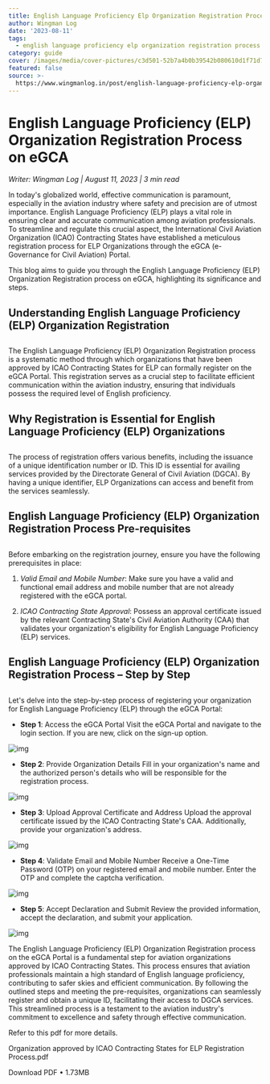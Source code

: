 ```yaml
---
title: English Language Proficiency Elp Organization Registration Process On Egca
author: Wingman Log
date: '2023-08-11'
tags:
  - english language proficiency elp organization registration process on egca
category: guide
cover: /images/media/cover-pictures/c3d501-52b7a4b0b39542b080610d1f71d76f3d-mv2-4df00ac0.png
featured: false
source: >-
  https://www.wingmanlog.in/post/english-language-proficiency-elp-organization-registration-process-on-egca
---
```


# English Language Proficiency (ELP) Organization Registration Process on eGCA

*Writer: Wingman Log | August 11, 2023 | 3 min read*

In today's globalized world, effective communication is paramount, especially in the aviation industry where safety and precision are of utmost importance. English Language Proficiency (ELP) plays a vital role in ensuring clear and accurate communication among aviation professionals. To streamline and regulate this crucial aspect, the International Civil Aviation Organization (ICAO) Contracting States have established a meticulous registration process for ELP Organizations through the eGCA (e-Governance for Civil Aviation) Portal.

This blog aims to guide you through the English Language Proficiency (ELP) Organization Registration process on eGCA, highlighting its significance and steps.

## Understanding English Language Proficiency (ELP) Organization Registration

##   

The English Language Proficiency (ELP) Organization Registration process is a systematic method through which organizations that have been approved by ICAO Contracting States for ELP can formally register on the eGCA Portal. This registration serves as a crucial step to facilitate efficient communication within the aviation industry, ensuring that individuals possess the required level of English proficiency.

## Why Registration is Essential for English Language Proficiency (ELP) Organizations

##   

The process of registration offers various benefits, including the issuance of a unique identification number or ID. This ID is essential for availing services provided by the Directorate General of Civil Aviation (DGCA). By having a unique identifier, ELP Organizations can access and benefit from the services seamlessly.

## English Language Proficiency (ELP) Organization Registration Process Pre-requisites

##   

Before embarking on the registration journey, ensure you have the following prerequisites in place:

1.  *Valid Email and Mobile Number*: Make sure you have a valid and functional email address and mobile number that are not already registered with the eGCA portal.
    
2.  *ICAO Contracting State Approval*: Possess an approval certificate issued by the relevant Contracting State's Civil Aviation Authority (CAA) that validates your organization's eligibility for English Language Proficiency (ELP) services.

## English Language Proficiency (ELP) Organization Registration Process – Step by Step

##   

Let's delve into the step-by-step process of registering your organization for English Language Proficiency (ELP) through the eGCA Portal:

*   **Step 1**: Access the eGCA Portal Visit the eGCA Portal and navigate to the login section. If you are new, click on the sign-up option.

![img](/images/media/blog-media/c3d501-4982f0a9d64240f4ad4d2dbf5df68f45-mv2-a5b1967d.jpg)

*   **Step 2**: Provide Organization Details Fill in your organization's name and the authorized person's details who will be responsible for the registration process.

![img](/images/media/blog-media/c3d501-f7902fc86d2545acab9a082cc1950358-mv2-704730a9.jpg)

*   **Step 3**: Upload Approval Certificate and Address Upload the approval certificate issued by the ICAO Contracting State's CAA. Additionally, provide your organization's address.

![img](/images/media/blog-media/c3d501-13a3273f1c26412f836c40b44fad7d55-mv2-0adee4b1.jpg)

*   **Step 4**: Validate Email and Mobile Number Receive a One-Time Password (OTP) on your registered email and mobile number. Enter the OTP and complete the captcha verification.

![img](/images/media/blog-media/c3d501-aedea2bf2a834356b7ce4e81472c69fd-mv2-fd17812f.jpg)

*   **Step 5**: Accept Declaration and Submit Review the provided information, accept the declaration, and submit your application.

![img](/images/media/blog-media/c3d501-e510d536ddf7413bbe87cfc559a7bf98-mv2-2f258b92.jpg)

The English Language Proficiency (ELP) Organization Registration process on the eGCA Portal is a fundamental step for aviation organizations approved by ICAO Contracting States. This process ensures that aviation professionals maintain a high standard of English language proficiency, contributing to safer skies and efficient communication. By following the outlined steps and meeting the pre-requisites, organizations can seamlessly register and obtain a unique ID, facilitating their access to DGCA services. This streamlined process is a testament to the aviation industry's commitment to excellence and safety through effective communication.

Refer to this pdf for more details.

Organization approved by ICAO Contracting States for ELP Registration Process.pdf

Download PDF • 1.73MB
